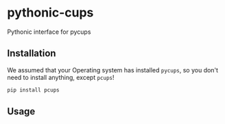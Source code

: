 # pythonic-cups
Pythonic interface for pycups
## Installation
We assumed that your Operating system has installed `pycups`, so you don't need to install anything, except `pcups`!

```bash
pip install pcups
```

## Usage
